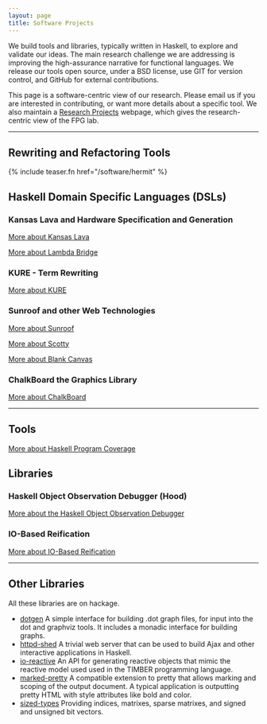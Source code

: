```yaml
---
layout: page
title: Software Projects
---
```

We build tools and libraries, typically written in Haskell, to explore and validate our
ideas. The main research challenge we are addressing is improving the
high-assurance narrative for functional languages. We release our tools
open source, under a BSD license, use GIT for version control, and
GitHub for external contributions.

This page is a software-centric view of our research. Please email us if you
are interested in contributing, or want more details about a specific
tool. We also maintain a [Research Projects](/research) webpage,
which gives the research-centric view of the FPG lab.

-----------------------------------------------------------

## Rewriting and Refactoring Tools

{% include teaser.fn href="/software/hermit" %}

## Haskell Domain Specific Languages (DSLs)

### Kansas Lava and Hardware Specification and Generation

<a href="/software/kansas-lava" class="teaser">More about Kansas Lava</a>

<a href="/software/lambda-bridge" class="teaser">More about Lambda Bridge</a>

### KURE - Term Rewriting

<a href="/software/kure" class="teaser">More about KURE</a>

### Sunroof and other Web Technologies

<a href="/software/sunroof" class="teaser">More about Sunroof</a>

<a href="/software/scotty" class="teaser">More about Scotty</a>

<a href="/software/blank-canvas" class="teaser">More about Blank Canvas</a>

### ChalkBoard the Graphics Library

<a href="/software/chalkboard" class="teaser">More about ChalkBoard</a>

----------------------------------------------------------------

## Tools

<a href="/software/hpc" class="teaser">More about Haskell Program Coverage</a>

## Libraries

### Haskell Object Observation Debugger (Hood)

<a href="/software/hood" class="teaser">More about the Haskell Object Observation Debugger</a>

### IO-Based Reification

<a href="/software/data-reify" class="teaser">More about IO-Based Reification</a>


-----------------------------------------------------------

Other Libraries
---------------

All these libraries are on hackage.

-   [dotgen](http://hackage.haskell.org/package/dotgen) A simple
    interface for building .dot graph files, for input into the dot and
    graphviz tools. It includes a monadic interface for building graphs.
-   [httpd-shed](http://hackage.haskell.org/package/httpd-shed) A
    trivial web server that can be used to build Ajax and other
    interactive applications in Haskell.
-   [io-reactive](http://hackage.haskell.org/package/io-reactive) An API
    for generating reactive objects that mimic the reactive model used
    used in the TIMBER programming language.
-   [marked-pretty](http://hackage.haskell.org/package/marked-pretty) A
    compatible extension to pretty that allows marking and scoping of
    the output document. A typical application is outputting pretty HTML
    with style attributes like bold and color.
-   [sized-types](http://hackage.haskell.org/package/sized-types)
    Providing indices, matrixes, sparse matrixes, and signed and
    unsigned bit vectors.

